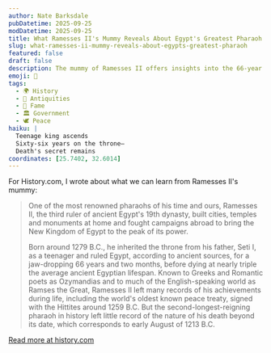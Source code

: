 ```yaml
---
author: Nate Barksdale
pubDatetime: 2025-09-25
modDatetime: 2025-09-25
title: What Ramesses II's Mummy Reveals About Egypt's Greatest Pharaoh
slug: what-ramesses-ii-mummy-reveals-about-egypts-greatest-pharaoh
featured: false
draft: false
description: The mummy of Ramesses II offers insights into the 66-year reign and not-so-mysterious death of ancient Egypt's longest-ruling pharaoh.
emoji: 👑
tags:
  - 🌍 History
  - 🗿 Antiquities
  - 👑 Fame
  - 🏛️ Government
  - 🕊️ Peace
haiku: |
  Teenage king ascends
  Sixty-six years on the throne—
  Death's secret remains
coordinates: [25.7402, 32.6014]
---
```


For History.com, I wrote about what we can learn from Ramesses II's mummy:

> One of the most renowned pharaohs of his time and ours, Ramesses II, the third ruler of ancient Egypt's 19th dynasty, built cities, temples and monuments at home and fought campaigns abroad to bring the New Kingdom of Egypt to the peak of its power.
>
> Born around 1279 B.C., he inherited the throne from his father, Seti I, as a teenager and ruled Egypt, according to ancient sources, for a jaw-dropping 66 years and two months, before dying at nearly triple the average ancient Egyptian lifespan. Known to Greeks and Romantic poets as Ozymandias and to much of the English-speaking world as Ramses the Great, Ramesses II left many records of his achievements during life, including the world's oldest known peace treaty, signed with the Hittites around 1259 B.C. But the second-longest-reigning pharaoh in history left little record of the nature of his death beyond its date, which corresponds to early August of 1213 B.C.

[Read more at history.com](https://www.history.com/articles/ramses-ii-death-causes)
